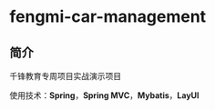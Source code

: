 # fengmi-car-management

## 简介

千锋教育专周项目实战演示项目

使用技术：**Spring**，**Spring MVC**，**Mybatis**，**LayUI**